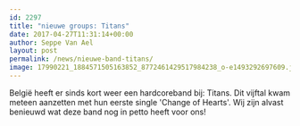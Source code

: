 ```yaml
---
id: 2297
title: "nieuwe groups: Titans"
date: 2017-04-27T11:31:14+00:00
author: Seppe Van Ael
layout: post
permalink: /news/nieuwe-band-titans/
image: 17990221_1884571505163852_8772461429517984238_o-e1493292697609.jpg
---
```

België heeft er sinds kort weer een hardcoreband bij: Titans. Dit vijftal kwam meteen aanzetten met hun eerste single 'Change of Hearts'. Wij zijn alvast benieuwd wat deze band nog in petto heeft voor ons!

&nbsp;